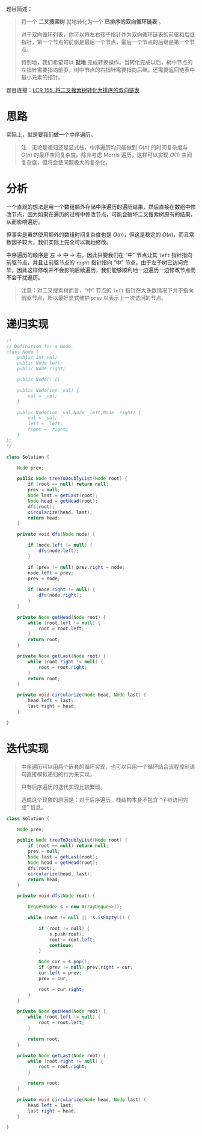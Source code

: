题目简述：

> 将一个 **二叉搜索树** 就地转化为一个 **已排序的双向循环链表** 。
>
> 对于双向循环列表，你可以将左右孩子指针作为双向循环链表的前驱和后继指针，第一个节点的前驱是最后一个节点，最后一个节点的后继是第一个节点。
>
> 特别地，我们希望可以 **就地** 完成转换操作。当转化完成以后，树中节点的左指针需要指向前驱，树中节点的右指针需要指向后继。还需要返回链表中最小元素的指针。

题目连接：[LCR 155. 将二叉搜索树转化为排序的双向链表](https://leetcode.cn/problems/er-cha-sou-suo-shu-yu-shuang-xiang-lian-biao-lcof/)

# 思路

实际上，就是要我们做一个中序遍历。

>  注：无论是递归还是显式栈，中序遍历均只能做到 $O(n)$ 的时间复杂度与 $O(n)$ 的最坏空间复杂度。除非考虑 Morris 遍历，这样可以实现 $O(1)$ 空间复杂度，但将会使问题极大的复杂化。

# 分析

一个直观的想法是用一个数组额外存储中序遍历的遍历结果，然后直接在数组中修改节点，因为如果在遍历的过程中修改节点，可能会破坏二叉搜索树原有的结果，从而影响遍历。

但事实是虽然使用额外的数组时间复杂度也是 $O(n)$，但这是稳定的 $O(n)$，而且常数因子较大，我们实际上完全可以就地修改。

中序遍历的顺序是 左 → 中 → 右，因此只要我们在 “中” 节点让其 `left` 指针指向前驱节点，并且让前驱节点的 `right` 指针指向 “中” 节点。由于左子树已访问完毕，因此这样修改并不会影响后续遍历，我们能够顺利地一边遍历一边修改节点而不会干扰遍历。

> 注意：对二叉搜索树而言，“中” 节点的 `left` 指针在大多数情况下并不指向前驱节点，所以最好显式维护 `prev` 以表示上一次访问的节点。

# 递归实现

```java
/*
// Definition for a Node.
class Node {
    public int val;
    public Node left;
    public Node right;

    public Node() {}

    public Node(int _val) {
        val = _val;
    }

    public Node(int _val,Node _left,Node _right) {
        val = _val;
        left = _left;
        right = _right;
    }
};
*/

class Solution {

    Node prev;

    public Node treeToDoublyList(Node root) {
        if (root == null) return null;
        prev = null;
        Node last = getLast(root);
        Node head = getHead(root);
        dfs(root);
        circularize(head, last);
        return head;
    }

    private void dfs(Node node) {

        if (node.left != null) {
            dfs(node.left);
        }

        if (prev != null) prev.right = node;
        node.left = prev;
        prev = node;
        
        if (node.right != null) {
            dfs(node.right);
        }
    }

    private Node getHead(Node root) {
        while (root.left != null) {
            root = root.left;
        }
        return root;
    }

    private Node getLast(Node root) {
        while (root.right != null) {
            root = root.right;
        }
        return root;
    }

    private void circularize(Node head, Node last) {
        head.left = last;
        last.right = head;
    }

}
```

# 迭代实现

> 中序遍历可以用两个嵌套的循环实现，也可以只用一个循环结合流程控制语句直接模拟递归的行为来实现。
>
> 只有后序遍历的迭代实现比较繁琐。
>
> 造成这个现象的原因是：对于后序遍历，栈结构本身不包含 “子树访问完成” 信息。

```java
class Solution {

    Node prev;

    public Node treeToDoublyList(Node root) {
        if (root == null) return null;
        prev = null;
        Node last = getLast(root);
        Node head = getHead(root);
        dfs(root);
        circularize(head, last);
        return head;
    }

    private void dfs(Node root) {

        Deque<Node> s = new ArrayDeque<>();

        while (root != null || !s.isEmpty()) {

            if (root != null) {
                s.push(root);
                root = root.left;
                continue;
            }

            Node cur = s.pop();
            if (prev != null) prev.right = cur;
            cur.left = prev;
            prev = cur;

            root = cur.right;
        }
    }

    private Node getHead(Node root) {
        while (root.left != null) {
            root = root.left;
        }

        return root;
    }

    private Node getLast(Node root) {
        while (root.right != null) {
            root = root.right;
        }

        return root;
    }

    private void circularize(Node head, Node last) {
        head.left = last;
        last.right = head;
    }

}
```

